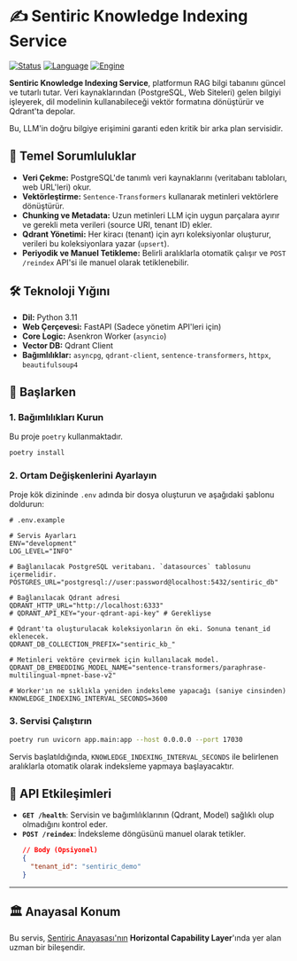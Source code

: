 # ✍️ Sentiric Knowledge Indexing Service

[![Status](https://img.shields.io/badge/status-active-success.svg)]()
[![Language](https://img.shields.io/badge/language-Python-blue.svg)]()
[![Engine](https://img.shields.io/badge/engine-RAGIndexing-red.svg)]()

**Sentiric Knowledge Indexing Service**, platformun RAG bilgi tabanını güncel ve tutarlı tutar. Veri kaynaklarından (PostgreSQL, Web Siteleri) gelen bilgiyi işleyerek, dil modelinin kullanabileceği vektör formatına dönüştürür ve Qdrant'ta depolar.

Bu, LLM'in doğru bilgiye erişimini garanti eden kritik bir arka plan servisidir.

## 🎯 Temel Sorumluluklar

*   **Veri Çekme:** PostgreSQL'de tanımlı veri kaynaklarını (veritabanı tabloları, web URL'leri) okur.
*   **Vektörleştirme:** `Sentence-Transformers` kullanarak metinleri vektörlere dönüştürür.
*   **Chunking ve Metadata:** Uzun metinleri LLM için uygun parçalara ayırır ve gerekli meta verileri (source URI, tenant ID) ekler.
*   **Qdrant Yönetimi:** Her kiracı (tenant) için ayrı koleksiyonlar oluşturur, verileri bu koleksiyonlara yazar (`upsert`).
*   **Periyodik ve Manuel Tetikleme:** Belirli aralıklarla otomatik çalışır ve `POST /reindex` API'si ile manuel olarak tetiklenebilir.

## 🛠️ Teknoloji Yığını

*   **Dil:** Python 3.11
*   **Web Çerçevesi:** FastAPI (Sadece yönetim API'leri için)
*   **Core Logic:** Asenkron Worker (`asyncio`)
*   **Vector DB:** Qdrant Client
*   **Bağımlılıklar:** `asyncpg`, `qdrant-client`, `sentence-transformers`, `httpx`, `beautifulsoup4`

## 🚀 Başlarken

### 1. Bağımlılıkları Kurun
Bu proje `poetry` kullanmaktadır.

```bash
poetry install
```

### 2. Ortam Değişkenlerini Ayarlayın
Proje kök dizininde `.env` adında bir dosya oluşturun ve aşağıdaki şablonu doldurun:

```dotenv
# .env.example

# Servis Ayarları
ENV="development"
LOG_LEVEL="INFO"

# Bağlanılacak PostgreSQL veritabanı. `datasources` tablosunu içermelidir.
POSTGRES_URL="postgresql://user:password@localhost:5432/sentiric_db"

# Bağlanılacak Qdrant adresi
QDRANT_HTTP_URL="http://localhost:6333"
# QDRANT_API_KEY="your-qdrant-api-key" # Gerekliyse

# Qdrant'ta oluşturulacak koleksiyonların ön eki. Sonuna tenant_id eklenecek.
QDRANT_DB_COLLECTION_PREFIX="sentiric_kb_"

# Metinleri vektöre çevirmek için kullanılacak model.
QDRANT_DB_EMBEDDING_MODEL_NAME="sentence-transformers/paraphrase-multilingual-mpnet-base-v2"

# Worker'ın ne sıklıkla yeniden indeksleme yapacağı (saniye cinsinden)
KNOWLEDGE_INDEXING_INTERVAL_SECONDS=3600
```

### 3. Servisi Çalıştırın

```bash
poetry run uvicorn app.main:app --host 0.0.0.0 --port 17030
```

Servis başlatıldığında, `KNOWLEDGE_INDEXING_INTERVAL_SECONDS` ile belirlenen aralıklarla otomatik olarak indeksleme yapmaya başlayacaktır.

## 🔌 API Etkileşimleri

*   **`GET /health`**: Servisin ve bağımlılıklarının (Qdrant, Model) sağlıklı olup olmadığını kontrol eder.
*   **`POST /reindex`**: İndeksleme döngüsünü manuel olarak tetikler.
    ```json
    // Body (Opsiyonel)
    {
      "tenant_id": "sentiric_demo"
    }
    ```

---
## 🏛️ Anayasal Konum

Bu servis, [Sentiric Anayasası'nın](https://github.com/sentiric/sentiric-governance) **Horizontal Capability Layer**'ında yer alan uzman bir bileşendir.

